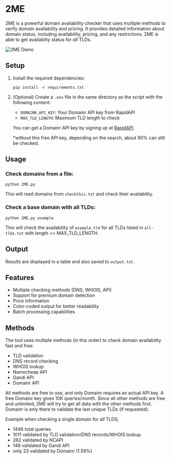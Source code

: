 # 2ME

2ME is a powerful domain availability checker that uses multiple methods to verify domain availability and pricing. It provides detailed information about domain status, including availability, pricing, and any restrictions. 2ME is able to get availabilty status for *all* TLDs.

![2ME Demo](https://imgur.com/TdcmX2P.gif)

## Setup

1. Install the required dependencies:
   ```
   pip install -r requirements.txt
   ```

2. (Optional) Create a `.env` file in the same directory as the script with the following content:

   - `DOMAINR_API_KEY`: Your Domainr API key from RapidAPI
   - `MAX_TLD_LENGTH`: Maximum TLD length to check

   You can get a Domainr API key by signing up at [RapidAPI](https://rapidapi.com/domainr/api/domainr).

    *without this free API key, depending on the search, about 90% can still be checked.

## Usage

### Check domains from a file:
```
python 2ME.py
```
This will read domains from `checkthis.txt` and check their availability.

### Check a base domain with all TLDs:
```
python 2ME.py example
```
This will check the availability of `example.tld` for all TLDs listed in `all-tlds.txt` with length <= MAX_TLD_LENGTH.

## Output

Results are displayed in a table and also saved to `output.txt`.

## Features

- Multiple checking methods (DNS, WHOIS, API)
- Support for premium domain detection
- Price information
- Color-coded output for better readability
- Batch processing capabilities

## Methods

The tool uses multiple methods (in this order) to check domain availability fast and free:
- TLD validation
- DNS record checking
- WHOIS lookup
- Namecheap API
- Gandi API
- Domainr API

All methods are free to use, and only Domainr requires an actual API key. A free Domainr key gives 10K queries/month. Since all other methods are free and unlimited, 2ME will try to get all data with the other methods first. Domainr is only there to validate the last unique TLDs (if requested).

Example when checking a single domain for *all* TLDS;
- 1446 total queries
- 1011 validated by TLD validation/DNS records/WHOIS lookup.
- 262 validated by NCAPI
- 148 validated by Gandi API
- only 23 validated by Domainr (1.59%)